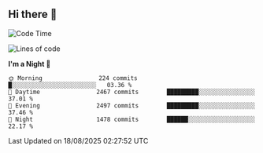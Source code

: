 ## Hi there 👋

<!--
**Wangmerlyn/Wangmerlyn** is a ✨ _special_ ✨ repository because its `README.md` (this file) appears on your GitHub profile.

Here are some ideas to get you started:

- 🔭 I’m currently working on ...
- 🌱 I’m currently learning ...
- 👯 I’m looking to collaborate on ...
- 🤔 I’m looking for help with ...
- 💬 Ask me about ...
- 📫 How to reach me: ...
- 😄 Pronouns: ...
- ⚡ Fun fact: ...
-->
<!--START_SECTION:waka-->
![Code Time](http://img.shields.io/badge/Code%20Time-503%20hrs%201%20min-blue)

![Lines of code](https://img.shields.io/badge/From%20Hello%20World%20I%27ve%20Written-41.5%20million%20lines%20of%20code-blue)

**I'm a Night 🦉** 

```text
🌞 Morning                224 commits         █░░░░░░░░░░░░░░░░░░░░░░░░   03.36 % 
🌆 Daytime                2467 commits        █████████░░░░░░░░░░░░░░░░   37.01 % 
🌃 Evening                2497 commits        █████████░░░░░░░░░░░░░░░░   37.46 % 
🌙 Night                  1478 commits        ██████░░░░░░░░░░░░░░░░░░░   22.17 % 
```



 Last Updated on 18/08/2025 02:27:52 UTC
<!--END_SECTION:waka-->
